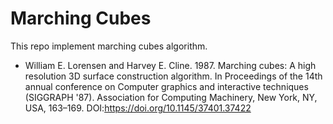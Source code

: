 # Marching Cubes

This repo implement marching cubes algorithm.

- William E. Lorensen and Harvey E. Cline. 1987. Marching cubes: A high resolution 3D surface construction algorithm. In Proceedings of the 14th annual conference on Computer graphics and interactive techniques (SIGGRAPH '87). Association for Computing Machinery, New York, NY, USA, 163–169. DOI:https://doi.org/10.1145/37401.37422

